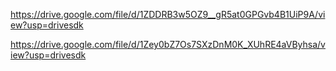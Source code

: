 
https://drive.google.com/file/d/1ZDDRB3w5OZ9__gR5at0GPGvb4B1UiP9A/view?usp=drivesdk


https://drive.google.com/file/d/1Zey0bZ7Os7SXzDnM0K_XUhRE4aVByhsa/view?usp=drivesdk
